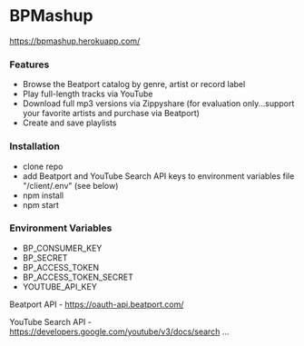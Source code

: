 # BPMashup

https://bpmashup.herokuapp.com/

### Features

- Browse the Beatport catalog by genre, artist or record label
- Play full-length tracks via YouTube
- Download full mp3 versions via Zippyshare (for evaluation only...support your favorite artists and purchase via Beatport)
- Create and save playlists

### Installation

- clone repo
- add Beatport and YouTube Search API keys to environment variables file "/client/.env" (see below)
- npm install
- npm start

### Environment Variables

- BP_CONSUMER_KEY
- BP_SECRET
- BP_ACCESS_TOKEN
- BP_ACCESS_TOKEN_SECRET
- YOUTUBE_API_KEY

Beatport API - https://oauth-api.beatport.com/

YouTube Search API - https://developers.google.com/youtube/v3/docs/search
...
